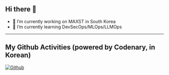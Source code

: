 ## Hi there 👋

- 🔭 I’m currently working on MAXST in South Korea
- 🌱 I’m currently learning DevSecOps/MLOps/LLMOps

---

## My Github Activities (powered by Codenary, in Korean)

[![Github](https://www.codenary.co.kr/widget/github/api?username=jyjeon)](https://www.codenary.co.kr/user-profile/detail/jyjeon?github_ride=true&utm_source=github)


<!--
**jyje/jyje** is a ✨ _special_ ✨ repository because its `README.md` (this file) appears on your GitHub profile.

Here are some ideas to get you started:

- 🔭 I’m currently working on ...
- 🌱 I’m currently learning ...
- 👯 I’m looking to collaborate on ...
- 🤔 I’m looking for help with ...
- 💬 Ask me about ...
- 📫 How to reach me: ...
- 😄 Pronouns: ...
- ⚡ Fun fact: ...
-->

